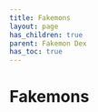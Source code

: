 ```yaml
---
title: Fakemons
layout: page
has_children: true
parent: Fakemon Dex
has_toc: true
---
```


# Fakemons

